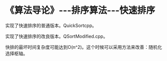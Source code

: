 ﻿《算法导论》---排序算法---快速排序
=========

实现了快速排序的普通版本。QuickSortcpp。

实现了快速排序的改良版本。QSortModified.cpp。

快排的最坏时间复杂度可能达到O(n^2)。这个时候可以采用方法来改善：随机化选择枢轴。
